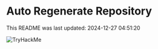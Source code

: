 # Auto Regenerate Repository

This README was last updated: 2024-12-27 04:51:20

 ![TryHackMe](https://tryhackme.com/badge/533634)